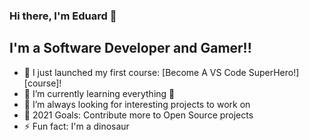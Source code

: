 ### Hi there, I'm Eduard 👋

## I'm a Software Developer and Gamer!!

- 🔭 I just launched my first course: [Become A VS Code SuperHero!][course]!
- 🌱 I’m currently learning everything 🤣
- 👯 I’m always looking for interesting projects to work on
- 🥅 2021 Goals: Contribute more to Open Source projects
- ⚡ Fun fact: I'm a dinosaur
